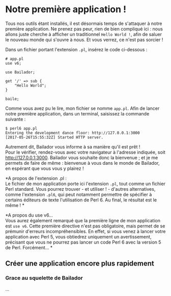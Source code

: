 # Notre première application !

Tous nos outils étant installés, il est désormais temps de s'attaquer à notre première application. Ne prenez pas peur, rien de bien compliqué ici : nous allons juste cherche à afficher un traditionnel `Hello World !`, afin de saluer le nouveau monde qui s'ouvre à nous. Et vous verrez, ce n'est pas sorcier !

Dans un fichier portant l'extension `.pl`, insérez le code ci-dessous :
```perl6
# app.pl
use v6;

use Bailador;

get '/' => sub {
    "Hello World";
}

baile;
```
Comme vous avez pu le lire, mon fichier se nomme `app.pl`. Afin de lancer notre première application, dans un terminal, saisissez la commande suivante :
```
$ perl6 app.pl
Entering the development dance floor: http://127.0.0.1:3000
[2017-05-26T15:55:32Z] Started HTTP server.
```
Autrement dit, Bailador vous informe à sa manière qu'il est prêt !  
Pour le vérifier, rendez-vous avec votre navigateur à l'adresse indiquée, soit http://127.0.0.1:3000. Bailador vous souhaite donc la bienvenue ; et je me permets de faire de même : bienvenue à vous dans le monde de Bailador, en espérant que vous vous y plairez !

*A propos de l'extension .pl :  
Le fichier de mon application porte ici l'extension `.pl`, tout comme un fichier Perl standard. Vous pourrez trouver - et utiliser ! - d'autres alternatives, comme l'extension `.pl6`, qui peut notamment permettre de spécifier à certains éditeurs de texte l'utilisation de Perl 6. Au final, le résultat est le même !
*

*A propos du use v6...  
Vous aurez également remarqué que la première ligne de mon application est `use v6`. Cette première directive n'est pas obligatoire, mais permet de se prémunir d'erreurs incompréhensibles. En effet, si vous venez à lancer votre application avec Perl 5, vous obtiedrez uniquement un avertissement, précisant que vous ne pourrez pas lancer un code Perl 6 avec la version 5 de Perl. Forcément...
*

## Créer une application encore plus rapidement

### Grace au squelette de Bailador

...
